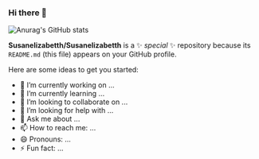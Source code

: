 ### Hi there 👋


![Anurag's GitHub stats](https://github-readme-stats.vercel.app/api?username=susanelizabetth&hide=contribs,prs)


**Susanelizabetth/Susanelizabetth** is a ✨ _special_ ✨ repository because its `README.md` (this file) appears on your GitHub profile.

Here are some ideas to get you started:

- 🔭 I’m currently working on ...
- 🌱 I’m currently learning ...
- 👯 I’m looking to collaborate on ...
- 🤔 I’m looking for help with ...
- 💬 Ask me about ...
- 📫 How to reach me: ...
- 😄 Pronouns: ...
- ⚡ Fun fact: ...

